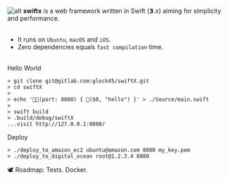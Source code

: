 ![alt](https://dl.dropboxusercontent.com/u/858551/logo_swift_x.png)
**swiftx** is a web framework written in Swift (𝟯.x) aiming for simplicity and performance.
<br><br>
* It runs on `Ubuntu`, `macOS` and `iOS`.
* Zero dependencies equals `fast compilation` time.
<br><br>

Hello World

```shell
> git clone git@gitlab.com:glock45/swiftX.git
> cd swiftX
>
> echo '🚀🦄(port: 8080) { 👞($0, "hello") }' > ./Source/main.swift
>
> swift build
> .build/debug/swiftX
...visit http://127.0.0.1:8080/
```
Deploy
```
> ./deploy_to_amazon_ec2 ubuntu@amazon.com 8080 my_key.pem
> ./deploy_to_digital_ocean root@1.2.3.4 8080
```
🕊 Roadmap: Tests. Docker.

